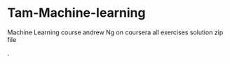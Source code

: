 # Tam-Machine-learning
Machine Learning course
andrew Ng on coursera
all exercises solution
zip file

.
